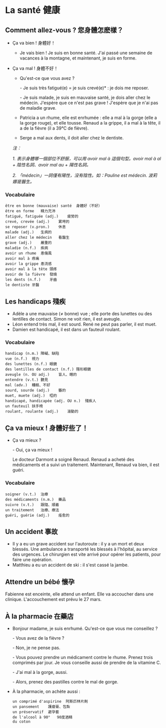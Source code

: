# La santé 健康

## Comment allez-vous ? 您身體怎麽樣？

* Ça va bien ! 身體好！
    * Je vais bien ! Je suis en bonne santé. J'ai passé une semaine de vacances à la montagne, et maintenant, je suis en forme.

* Ça va mal ! 身體不好！

    * Qu'est-ce que vous avez ?

        \- Je suis très fatigué(e) = je suis crevé(e)* : je dois me reposer.

        \- Je suis malade, je suis en mauvaise santé, je dois aller chez le médecin. J'espère que ce n'est pas grave ! J'espère que je n'ai pas de maladie grave.

    * Patricia a un rhume, elle est enrhumée : elle a mal à la gorge (elle a la gorge rouge), et elle tousse. Renaud a la grippe, il a mal à la tête, il a de la fièvre (il a 39℃ de fièvre).
    * Serge a mal aux dents, il doit aller chez le dentiste.

    *注：*

    *1. 表示身體哪一個部位不舒服，可以用 avoir mal à 這個句型。avoir mal à al + 陰性名詞、avoir mal au + 陽性名詞。*

    *2. 「médecin」一詞僅有陽性，沒有陰性。如：Pauline est médecin. 波莉娜是醫生。*

### Vocabulaire

```
être en bonne (mauvaise) santé	身體好（不好）
être en forme	精力充沛
fatigué, fatiguée (adj.)	疲勞的
crevé, crevée (adj.)	累垮的
se reposer (v.pron.)	休息
malade (adj.)	生病的
aller chez le médecin	看醫生
grave (adj.)	嚴重的
maladie (n.f.)	疾病
avoir un rhume	患傷風
avoir mal à	疼痛
avoir la grippe	患流感
avoir mal à la tête	頭疼
avoir de la fièvre	發燒
les dents (n.f.)	牙齒
le dentiste	牙醫
```

## Les handicaps 殘疾

* Adèle a une mauvaise (&ne; bonne) vue ; elle porte des lunettes ou des lentilles de contact. Simon ne voit rien, il est aveugle.
* Léon entend très mal, il est sourd. René ne peut pas parler, il est muet.
* Damien est handicapé, il est dans un fauteuil roulant.

### Vocabulaire

```
handicap (n.m.)	障礙、缺陷
vue (n.f.)	視力
des lunettes (n.f.)	眼鏡
des lentilles de contact (n.f.)	隱形眼鏡
aveugle (n. OU adj.)	盲人、瞎的
entendre (v.t.)	聽見
mal (adv.)	糟糕、不好
sourd, sourde (adj.)	聾的
muet, muete (adj.)	啞的
handicapé, handicapée (adj. OU n.)	殘疾人
un fauteuil	扶手椅
roulant, roulante (adj.)	滾動的
```

## Ça va mieux ! 身體好些了！

* Ça va mieux ?

    \- Oui, ça va mieux !

    Le docteur Darmont a soigné Renaud. Renaud a acheté des médicaments et a suivi un traitement. Maintenant, Renaud va bien, il est guéri.

### Vocabulaire

```
soigner (v.t.)	治療
des médicaments (n.m.)	藥品
suivre (v.t.)	跟隨、順着
un traitement	治療、療法
guéri, guérie (adj.)	痊愈的
```

## Un accident 事故

* Il y a eu un grave accident sur l'autoroute : il y a un mort et deux blessés. Une ambulance a transporté les blessés à l'hôpital, au service des urgences. Le chirurgien est vite arrivé pour opérer les patients, pour faire une opération.
* Matthieu a eu un accident de ski : il s'est cassé la jambe.

## Attendre un bébé 懷孕

Fabienne est enceinte, elle attend un enfant. Elle va accoucher dans une clinique. L'accouchement est prévu le 27 mars.

## À la pharmacie 在藥店

* Bonjour madame, je suis enrhumé. Qu'est-ce que vous me conseillez ?

    \- Vous avez de la fièvre ?

    \- Non, je ne pense pas.

    \- Vous pouvez prendre un médicament contre le rhume. Prenez trois comprimés par jour. Je vous conseille aussi de prendre de la vitamine C.

    \- J'ai mal à la gorge, aussi.

    \- Alors, prenez des pastilles contre le mal de gorge.

* À la pharmacie, on achète aussi : 

    ```
    un comprimé d'aspirine	阿斯匹林片劑
    un pansement	護瘡膏、包紮
    un préservatif	避孕套
    de l'alcool à 90°	90度酒精
    du coton	 
    ```

    


